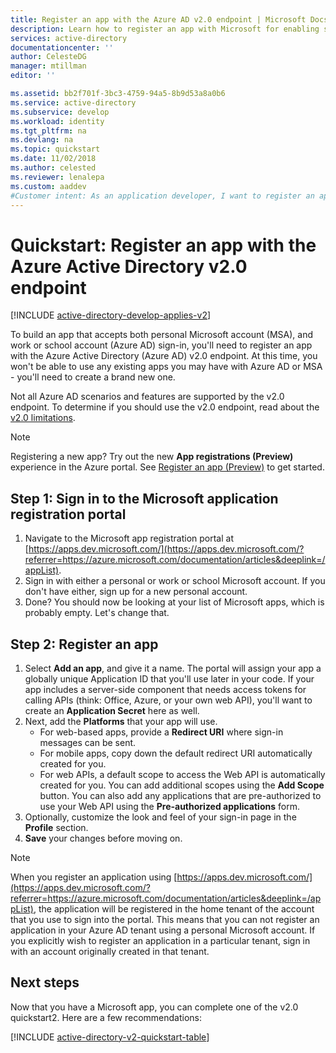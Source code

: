 ```yaml
---
title: Register an app with the Azure AD v2.0 endpoint | Microsoft Docs
description: Learn how to register an app with Microsoft for enabling sign-in and accessing Microsoft services using the Azure AD v2.0 endpoint.
services: active-directory
documentationcenter: ''
author: CelesteDG
manager: mtillman
editor: ''

ms.assetid: bb2f701f-3bc3-4759-94a5-8b9d53a8a0b6
ms.service: active-directory
ms.subservice: develop
ms.workload: identity
ms.tgt_pltfrm: na
ms.devlang: na
ms.topic: quickstart
ms.date: 11/02/2018
ms.author: celested
ms.reviewer: lenalepa
ms.custom: aaddev
#Customer intent: As an application developer, I want to register an app with the Azure Active Directory v2.0 endpoint so I can build an app that accepts both personal Microsoft accounts, and work and school accounts (Azure AD) to sign in.
---
```


# Quickstart: Register an app with the Azure Active Directory v2.0 endpoint

[!INCLUDE [active-directory-develop-applies-v2](../../../includes/active-directory-develop-applies-v2.md)]

To build an app that accepts both personal Microsoft account (MSA), and work or school account (Azure AD) sign-in, you'll need to register an app with the Azure Active Directory (Azure AD) v2.0 endpoint. At this time, you won't be able to use any existing apps you may have with Azure AD or MSA - you'll need to create a brand new one.

Not all Azure AD scenarios and features are supported by the v2.0 endpoint. To determine if you should use the v2.0 endpoint, read about the [v2.0 limitations](active-directory-v2-limitations.md).

> [!NOTE]
> Registering a new app? Try out the new **App registrations (Preview)** experience in the Azure portal. See [Register an app (Preview)](quickstart-register-app.md) to get started.

## Step 1: Sign in to the Microsoft application registration portal

1. Navigate to the Microsoft app registration portal at [https://apps.dev.microsoft.com/](https://apps.dev.microsoft.com/?referrer=https://azure.microsoft.com/documentation/articles&deeplink=/appList).
1. Sign in with either a personal or work or school Microsoft account. If you don't have either, sign up for a new personal account.
1. Done? You should now be looking at your list of Microsoft apps, which is probably empty. Let's change that.

## Step 2: Register an app

1. Select **Add an app**, and give it a name.
    The portal will assign your app a globally unique Application ID that you'll use later in your code. If your app includes a server-side component that needs access tokens for calling APIs (think: Office, Azure, or your own web API), you'll want to create an **Application Secret** here as well.
1. Next, add the **Platforms** that your app will use.
    * For web-based apps, provide a **Redirect URI** where sign-in messages can be sent.
    * For mobile apps, copy down the default redirect URI automatically created for you.
    * For web APIs, a default scope to access the Web API is automatically created for you.
        You can add additional scopes using the **Add Scope** button. You can also add any applications that are pre-authorized to use your Web API using the **Pre-authorized applications** form.
1. Optionally, customize the look and feel of your sign-in page in the **Profile** section. 
1. **Save** your changes before moving on.

> [!NOTE]
> When you register an application using [https://apps.dev.microsoft.com/](https://apps.dev.microsoft.com/?referrer=https://azure.microsoft.com/documentation/articles&deeplink=/appList), the application will be registered in the home tenant of the account that you use to sign into the portal. This means that you can not register an application in your Azure AD tenant using a personal Microsoft account. If you explicitly wish to register an application in a particular tenant, sign in with an account originally created in that tenant.

## Next steps

Now that you have a Microsoft app, you can complete one of the v2.0 quickstart2. Here are a few recommendations:

[!INCLUDE [active-directory-v2-quickstart-table](../../../includes/active-directory-v2-quickstart-table.md)]
